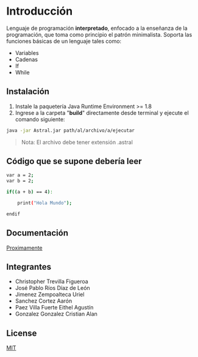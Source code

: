 
# Introducción

Lenguaje de programación **interpretado**, enfocado a la enseñanza de la programación, que toma como principio el patrón minimalista. Soporta las funciones básicas de un lenguaje tales como:

 - Variables
 - Cadenas
 - If
 - While

## Instalación

 1. Instale la paquetería Java Runtime Environment >= 1.8
 2. Ingrese a la carpeta "**build**" directamente desde terminal y ejecute el comando siguiente:

```bash
java -jar Astral.jar path/al/archivo/a/ejecutar
```

> Nota: El archivo debe tener extensión .astral

## Código que se supone debería leer

```bash
var a = 2;
var b = 2;

if((a + b) == 4):

    print("Hola Mundo");

endif
```

## Documentación

[Proximamente](https://docs.google.com/document/d/198zQqU9L9zZBHYa9FzkWF-uPb08XCYdFUAAj20HPBDI/edit?usp=sharing)

## Integrantes

- Christopher Trevilla Figueroa
- José Pablo Ríos Díaz de León
- Jimenez Zempoalteca Uriel
- Sanchez Cortez Aarón
- Paez Villa Fuerte Eithel Agustín
- Gonzalez Gonzalez Cristian Alan


## License
[MIT](https://choosealicense.com/licenses/mit/)
